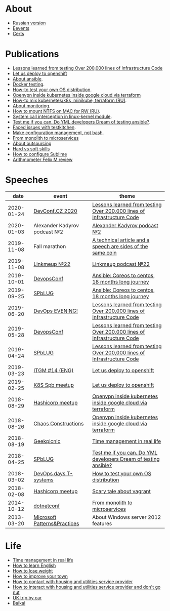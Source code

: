 # About
* [Russian version](README-ru.md)
* [Eevents](about.md)
* [Сerts](certs.md)

# Publications
* [Lessons learned from testing Over 200,000 lines of Infrastructure Code](it/200k_iac.md)
* [Let us deploy to openshift](it/deploy2openshift-en.md)
* [About ansible](it/ansible.md).
* [Docker testing](it/docker-testing.md).
* [How-to test your own OS distribution](it/how-to-test-custom-os-distr.md).
* [Openvpn inside kubernetes inside google cloud via terraform](it/gce4vpn.md)
* [How-to mix kubernetes/k8s, minikube, terraform (RU)](https://habr.com/post/340884/).
* [About monitoring](it/about-monitoring.md).
* [How to mount NTFS on MAC for RW (RU)](https://habr.com/post/246517/).
* [System call interception in linux-kernel module](it/system-call-interception-in-linux-kernel-module.md).
* [Test me if you can. Do YML developers Dream of testing ansible?](it/test-ansible-roles-via-testkitchen-inside-hyperv.md).
* [Faced issues with testkitchen](it/testkitchen-issues.md).
* [Make configuration management, not bash](it/make-cm-not-bash-en.md).
* [From monolith to microservices](it/monolith-to-microservices.md)
* [About outsourcing](it/about-it-en.md)
* [Hard vs soft skills](it/hard-soft-skills-en.md)
* [How to configure Sublime](it/sublime.md)
* [Arithmometer Felix M review](it/felix-m-review.md)

# Speeches

| date       | event | theme        |
|------------|-------|--------------|
| 2020-01-24 | [DevConf.CZ 2020](https://www.devconf.info/cz/) |  [Lessons learned from testing Over 200,000 lines of Infrastructure Code](it/200k_iac.md) |
| 2020-01-03 | Alexander Kadyrov podcast №2 | [Alexander Kadyrov podcast №2](https://podcast.kadyrov.dev/senior-yaml-developer/) |
| 2019-11-08 | Fall marathon | [A technical article and a speech are sides of the same coin](life/how-to-make-speech.md) |
| 2019-11-08 | [Linkmeup №22](https://linkmeup.ru/blog/495.html) | [Linkmeup podcast №22](https://linkmeup.ru/blog/495.html) |
| 2019-10-01 | [DevopsConf](https://devopsconf.io/moscow/2019/meetups#2331050) | [Ansible: Coreos to centos, 18 months long journey](it/coreos2centos.md) |
| 2019-09-25 | [SPbLUG](http://spblug.org/) | [Ansible: Coreos to centos, 18 months long journey](it/coreos2centos.md) |
| 2019-06-20 | [DevOps EVENING!](https://vk.com/wall-55518582_883) | [Lessons learned from testing Over 200,000 lines of Infrastructure Code](it/200k_iac.md) |
| 2019-05-28 | [DevopsConf](http://devopsconf.io/moscow-rit/2019/abstracts/4906) | [Lessons learned from testing Over 200,000 lines of Infrastructure Code](it/200k_iac.md) |
| 2019-04-24 | [SPbLUG](http://spblug.org/) | [Lessons learned from testing Over 200,000 lines of Infrastructure Code](it/200k_iac.md) |
| 2019-03-23 | [ITGM #14 (ENG)](https://piter-united.ru/#rec91713889) | [Let us deploy to openshift](it/deploy2openshift-en.md) |
| 2019-02-25 | [K8S Spb meetup](https://www.meetup.com/kubernetes-spb/events/258970186/) | [Let us deploy to openshift](it/deploy2openshift-en.md) |
| 2018-08-29 | [Hashicorp meetup](https://www.meetup.com/St-Petersburg-Russia-HashiCorp-User-Group/events/253644141/) | [Openvpn inside kubernetes inside google cloud via terraform](it/gce4vpn.md) |
| 2018-08-26 | [Chaos Constructions](https://chaosconstructions.ru/) | [Openvpn inside kubernetes inside google cloud via terraform](it/gce4vpn.md) |
| 2018-08-19 | [Geekpicnic](https://vk.com/geekpicnicspb2018) | [Time management in real life](life/time-management-irl.md) |
| 2018-04-25 | [SPbLUG](http://spblug.org/) | [Test me if you can. Do YML developers Dream of testing ansible?](it/test-ansible-roles-via-testkitchen-inside-hyperv.md) |
| 2018-03-02 | [DevOps days T-systems](https://www.t-systems.com/) | [How to test your own OS distribution](it/how-to-test-custom-os-distr.md) |
| 2018-02-08 | [Hashicorp meetup](https://www.meetup.com/St-Petersburg-Russia-HashiCorp-User-Group/events/247154437/) | [Scary tale about vagrant](it/how-to-test-custom-os-distr.md)|
| 2014-10-12 | [dotnetconf](http://dotnetconf.ru/materialy/monitoringandalerting) | [From monolith to microservices](it/monolith-to-microservices.md) |
| 2013-03-20 | [Microsoft Patterns&Practices](http://ineta.ru/MPPC/Meeting/2013-03-20-18-30) | About Windows server 2012 features |

# Life
* [Time management in real life](life/time-management-irl.md)
* [How to learn English](life/how-to-english-en.md)
* [How to lose weight](life/how-to-lose-weight-en.md)
* [How to improve your town](life/how-to-improve-your-town-en.md)
* [How to contact with housing and utilities service provider](life/how-to-contact-with-uk-en.md)
* [How to interact with housing and utilities service provider and don't go nut](life/how-to-mange-tasks-en.md)
* [UK trip by car](life/UK-trip-by-car.md)
* [Baikal](life/baikal.md)
